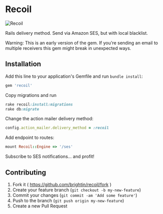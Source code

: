 # Recoil
![Recoil](http://nowthatsgangsta.com/wp-content/uploads/Sniper-Rrifle-Recoil.gif)

Rails delivery method. Send via Amazon SES, but with local blacklist.

Warning: This is an early version of the gem. If you're sending an email to multiple receivers this gem might break in unexpected ways.

## Installation

Add this line to your application's Gemfile and run `bundle install`:

```ruby
gem 'recoil'
```

Copy migrations and run
```ruby
rake recoil:install:migrations
rake db:migrate
```

Change the action mailer delivery method:
```ruby
config.action_mailer.delivery_method = :recoil
```

Add endpoint to routes:
```ruby
mount Recoil::Engine => '/ses'
```

Subscribe to SES notifications... and profit!

## Contributing

1. Fork it ( https://github.com/brightin/recoil/fork )
2. Create your feature branch (`git checkout -b my-new-feature`)
3. Commit your changes (`git commit -am 'Add some feature'`)
4. Push to the branch (`git push origin my-new-feature`)
5. Create a new Pull Request
